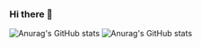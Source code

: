 ### Hi there 👋

![Anurag's GitHub stats](https://github-readme-stats.vercel.app/api?username=itakato&show_icons=true)
![Anurag's GitHub stats](https://github-readme-stats.vercel.app/api?username=itakato&show_icons=true&bg_color=00000000)
<!--
**itakato/itakato** is a ✨ _special_ ✨ repository because its `README.md` (this file) appears on your GitHub profile.

Here are some ideas to get you started:

- 🔭 I’m currently working on ...
- 🌱 I’m currently learning ...
- 👯 I’m looking to collaborate on ...
- 🤔 I’m looking for help with ...
- 💬 Ask me about ...
- 📫 How to reach me: ...
- 😄 Pronouns: ...
- ⚡ Fun fact: ...
-->
